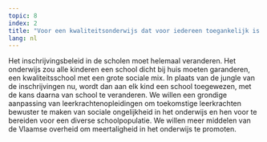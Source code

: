 ```yaml
---
topic: 8
index: 2
title: "Voor een kwaliteitsonderwijs dat voor iedereen toegankelijk is."
lang: nl
---
```

Het inschrijvingsbeleid in de scholen moet helemaal veranderen. Het onderwijs
zou alle kinderen een school dicht bij huis moeten garanderen, een
kwaliteitsschool met een grote sociale mix. In plaats van de jungle van de
inschrijvingen nu, wordt dan aan elk kind een school toegewezen, met de kans
daarna van school te veranderen. We willen een grondige aanpassing van
leerkrachtenopleidingen om toekomstige leerkrachten bewuster te maken van
sociale ongelijkheid in het onderwijs en hen voor te bereiden voor een diverse
schoolpopulatie. We willen meer middelen van de Vlaamse overheid om
meertaligheid in het onderwijs te promoten.
